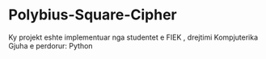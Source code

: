 # Polybius-Square-Cipher

Ky projekt eshte implementuar nga studentet e FIEK , drejtimi Kompjuterika
Gjuha e perdorur: Python

